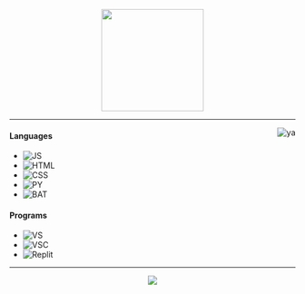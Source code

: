<p align="center">
    <img height="180em" src="https://github-readme-stats.vercel.app/api?username=neexz&show_icons=true&theme=monokai&include_all_commits=true&count_private=true"/>
</p>

---

<img alt="ya" src="https://external-content.duckduckgo.com/iu/?u=https%3A%2F%2Fgifimage.net%2Fwp-content%2Fuploads%2F2017%2F08%2Frikka-takanashi-gif-25.gif&f=1&nofb=1" align="right"/>

#### Languages
- ![JS](https://img.shields.io/badge/-Javascript-FF008F)
- ![HTML](https://img.shields.io/badge/-Html-FF008F)
- ![CSS](https://img.shields.io/badge/-Css-FF008F)
- ![PY](https://img.shields.io/badge/-Python-FF008F)
- ![BAT](https://img.shields.io/badge/-Batchfile-FF008F)

#### Programs
- ![VS](https://img.shields.io/badge/-Visual%20Studio-FF008F)
- ![VSC](https://img.shields.io/badge/-Visual%20Studio%20Code-FF008F)
- ![Replit](https://img.shields.io/badge/-Repl.it-FF008F)

---

<p align="center">
    <a href="https://neexz.repl.co/"><img src="https://img.shields.io/badge/-WEBSITE-FF008F?style=flat"/></a>
</p>
